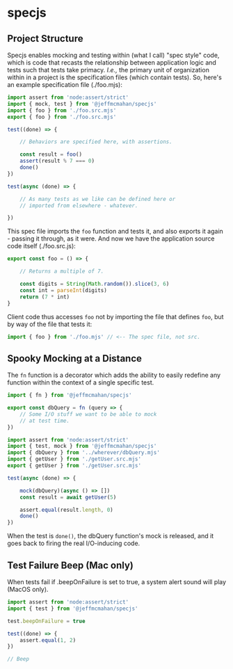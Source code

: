 # specjs

## Project Structure

Specjs enables mocking and testing within (what I call) "spec style" code, which is code that recasts the relationship between application logic and tests such that tests take primacy. *I.e.,* the primary unit of organization within in a project is the specification files (which contain tests). So, here's an example specification file (./foo.mjs):

```js
import assert from 'node:assert/strict'
import { mock, test } from '@jeffmcmahan/specjs'
import { foo } from './foo.src.mjs'
export { foo } from './foo.src.mjs'

test((done) => {

    // Behaviors are specified here, with assertions.

    const result = foo()
    assert(result % 7 === 0)
    done()
})

test(async (done) => {

    // As many tests as we like can be defined here or 
    // imported from elsewhere - whatever.

})
```

This spec file imports the `foo` function and tests it, and also exports it again - passing it through, as it were. And now we have the application source code itself (./foo.src.js):

```js
export const foo = () => {

    // Returns a multiple of 7.

    const digits = String(Math.random()).slice(3, 6)
    const int = parseInt(digits)
    return (7 * int)
}
```

Client code thus accesses `foo` not by importing the file that defines `foo`, but by way of the file that tests it:

```js
import { foo } from './foo.mjs' // <-- The spec file, not src.
```

## Spooky Mocking at a Distance

The `fn` function is a decorator which adds the ability to easily redefine any function within the context of a single specific test.

```js
import { fn } from '@jeffmcmahan/specjs'

export const dbQuery = fn (query => {
    // Some I/O stuff we want to be able to mock 
    // at test time.
})
```

```js
import assert from 'node:assert/strict'
import { test, mock } from '@jeffmcmahan/specjs'
import { dbQuery } from '../wherever/dbQuery.mjs'
import { getUser } from './getUser.src.mjs'
export { getUser } from './getUser.src.mjs'

test(async (done) => {

    mock(dbQuery)(async () => []) 
    const result = await getUser(5)

    assert.equal(result.length, 0)
    done()
})
```

When the test is `done()`, the dbQuery function's mock is released, and it goes back to firing the real I/O-inducing code.

## Test Failure Beep (Mac only)

When tests fail if .beepOnFailure is set to true, a system alert sound will play (MacOS only).

```js
import assert from 'node:assert/strict'
import { test } from '@jeffmcmahan/specjs'

test.beepOnFailure = true

test((done) => {
    assert.equal(1, 2)
})

// Beep
```
